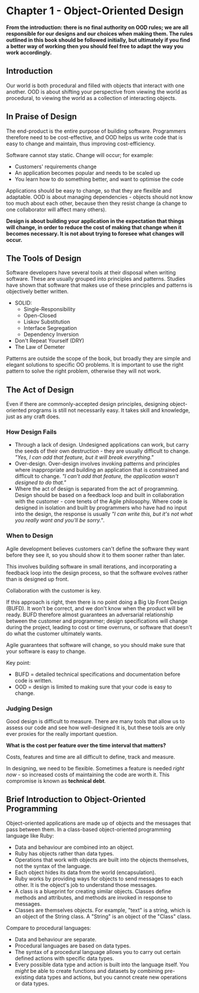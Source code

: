 # Chapter 1 - Object-Oriented Design

__From the introduction: there is no final authority on OOD rules; we are all responsible for our designs and our choices when making them. The rules outlined in this book should be followed initially, but ultimately if you find a better way of working then you should feel free to adapt the way you work accordingly.__

## Introduction

Our world is both procedural and filled with objects that interact with one another. OOD is about shifting your perspective from viewing the world as procedural, to viewing the world as a collection of interacting objects.

## In Praise of Design

The end-product is the entire purpose of building software. Programmers therefore need to be cost-effective, and OOD helps us write code that is easy to change and maintain, thus improving cost-efficiency.

Software cannot stay static. Change will occur; for example:

* Customers' requirements change
* An application becomes popular and needs to be scaled up
* You learn how to do something better, and want to optimise the code

Applications should be easy to change, so that they are flexible and adaptable. OOD is about managing dependencies - objects should not know too much about each other, because then they resist change (a change to one collaborator will affect many others).

__Design is about building your application in the expectation that things will change, in order to reduce the cost of making that change when it becomes necessary. It is not about trying to foresee what changes will occur.__

## The Tools of Design

Software developers have several tools at their disposal when writing software. These are usually grouped into principles and patterns. Studies have shown that software that makes use of these principles and patterns is objectively better written.

* SOLID:
  * Single-Responsibility
  * Open-Closed
  * Liskov Substitution
  * Interface Segregation
  * Dependency Inversion
* Don't Repeat Yourself (DRY)
* The Law of Demeter

Patterns are outside the scope of the book, but broadly they are simple and elegant solutions to specific OO problems. It is important to use the right pattern to solve the right problem, otherwise they will not work.

## The Act of Design

Even if there are commonly-accepted design principles, designing object-oriented programs is still not necessarily easy. It takes skill and knowledge, just as any craft does.

### How Design Fails

* Through a lack of design. Undesigned applications can work, but carry the seeds of their own destruction - they are usually difficult to change. _"Yes, I can add that feature, but it will break everything."_
* Over-design. Over-design involves invoking patterns and principles where inappropriate and building an application that is constrained and difficult to change. _"I can't add that feature, the application wasn't designed to do that."_
* Where the act of design is separated from the act of programming. Design should be based on a feedback loop and built in collaboration with the customer - core tenets of the Agile philosophy. Where code is designed in isolation and built by programmers who have had no input into the design, the response is usually _"I can write this, but it's not what you really want and you'll be sorry."_.

### When to Design

Agile development believes customers can't define the software they want before they see it, so you should show it to them sooner rather than later.

This involves building software in small iterations, and incorporating a feedback loop into the design process, so that the software evolves rather than is designed up front.

Collaboration with the customer is key.

If this approach is right, then there is no point doing a Big Up Front Design (BUFD). It won't be correct, and we don't know when the product will be ready. BUFD therefore almost guarantees an adversarial relationship between the customer and programmer; design specifications will change during the project, leading to cost or time overruns, or software that doesn't do what the customer ultimately wants.

Agile guarantees that software will change, so you should make sure that your software is easy to change.

Key point:

* BUFD = detailed technical specifications and documentation before code is written.
* OOD = design is limited to making sure that your code is easy to change.

### Judging Design

Good design is difficult to measure. There are many tools that allow us to assess our code and see how well-designed it is, but these tools are only ever proxies for the really important question.

__What is the cost per feature over the time interval that matters?__

Costs, features and time are all difficult to define, track and measure.

In designing, we need to be flexible. Sometimes a feature is needed _right now_ - so increased costs of maintaining the code are worth it. This compromise is known as __technical debt__.

## Brief Introduction to Object-Oriented Programming

Object-oriented applications are made up of objects and the messages that pass between them. In a class-based object-oriented programming language like Ruby:

* Data and behaviour are combined into an object.
* Ruby has objects rather than data types.
* Operations that work with objects are built into the objects themselves, not the syntax of the language.
* Each object hides its data from the world (encapsulation).
* Ruby works by providing ways for objects to send messages to each other. It is the object's job to understand those messages.
* A class is a blueprint for creating similar objects. Classes define methods and attributes, and methods are invoked in response to messages.
* Classes are themselves objects. For example, "text" is a string, which is an object of the String class. A "String" is an object of the "Class" class.

Compare to procedural languages:

* Data and behaviour are separate.
* Procedural languages are based on data types.
* The syntax of a procedural language allows you to carry out certain defined actions with specific data types.
* Every possible data type and action is built into the language itself. You _might_ be able to create functions and datasets by combining pre-existing data types and actions, but you cannot create new operations or data types.
